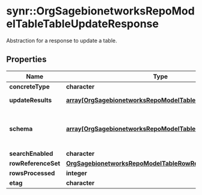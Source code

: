 # synr::OrgSagebionetworksRepoModelTableTableUpdateResponse

Abstraction for a response to update a table.

## Properties
Name | Type | Description | Notes
------------ | ------------- | ------------- | -------------
**concreteType** | **character** |  | 
**updateResults** | [**array[OrgSagebionetworksRepoModelTableEntityUpdateResult]**](org.sagebionetworks.repo.model.table.EntityUpdateResult.md) | List of Results | [optional] 
**schema** | [**array[OrgSagebionetworksRepoModelTableColumnModel]**](org.sagebionetworks.repo.model.table.ColumnModel.md) | The resulting schema after the change. | [optional] 
**searchEnabled** | **character** |  | [optional] 
**rowReferenceSet** | [**OrgSagebionetworksRepoModelTableRowReferenceSet**](org.sagebionetworks.repo.model.table.RowReferenceSet.md) |  | [optional] 
**rowsProcessed** | **integer** |  | [optional] 
**etag** | **character** |  | [optional] 



